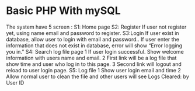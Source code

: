 # Basic PHP With mySQL
 The system have 5 screen :
S1:  Home page
S2: Register
If user not register yet,  using name email and password to register.
S3:Login 
If user exist in database, allow user to login with email and password..
If user enter the information that does not exist in database, error will show “Error logging you in.” 
S4: Search log file page
1 If user login successful. Show welcome information with users name and email. 
2 First link will be a log file that show time and user who log in to this page. 
3 Second link will logout and reload  to user login page.
S5: Log file
1 Show user login email and time 
2 Allow normal user to clean the file and other users will see Logs Cleared: by User ID 
